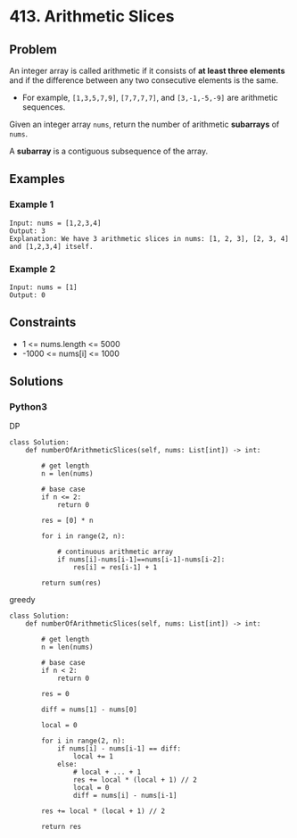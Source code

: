 # 413. Arithmetic Slices

## Problem

An integer array is called arithmetic if it consists of **at least three elements** and if the difference between any two consecutive elements is the same.

  * For example, `[1,3,5,7,9]`, `[7,7,7,7]`, and `[3,-1,-5,-9]` are arithmetic sequences.  

Given an integer array `nums`, return the number of arithmetic **subarrays** of `nums`.

A **subarray** is a contiguous subsequence of the array.

## Examples

### Example 1

```
Input: nums = [1,2,3,4]
Output: 3
Explanation: We have 3 arithmetic slices in nums: [1, 2, 3], [2, 3, 4] and [1,2,3,4] itself.
```

### Example 2

```
Input: nums = [1]
Output: 0
```

## Constraints

* 1 <= nums.length <= 5000
* -1000 <= nums[i] <= 1000

## Solutions

### Python3

DP
```
class Solution:
    def numberOfArithmeticSlices(self, nums: List[int]) -> int:
        
        # get length
        n = len(nums)
        
        # base case
        if n <= 2:
            return 0
        
        res = [0] * n
        
        for i in range(2, n):
            
            # continuous arithmetic array
            if nums[i]-nums[i-1]==nums[i-1]-nums[i-2]:
                res[i] = res[i-1] + 1
        
        return sum(res)
```

greedy
```
class Solution:
    def numberOfArithmeticSlices(self, nums: List[int]) -> int:
        
        # get length
        n = len(nums)
        
        # base case
        if n < 2:
            return 0
        
        res = 0
        
        diff = nums[1] - nums[0]
        
        local = 0
        
        for i in range(2, n):
            if nums[i] - nums[i-1] == diff:
                local += 1
            else:
                # local + ... + 1
                res += local * (local + 1) // 2
                local = 0
                diff = nums[i] - nums[i-1]
        
        res += local * (local + 1) // 2
        
        return res
```
